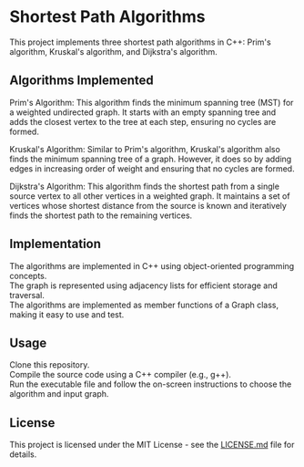 # Shortest Path Algorithms
This project implements three shortest path algorithms in C++: Prim's algorithm, Kruskal's algorithm, and Dijkstra's algorithm. <br />

## Algorithms Implemented
Prim's Algorithm: This algorithm finds the minimum spanning tree (MST) for a weighted undirected graph. It starts with an empty spanning tree and adds the closest vertex to the tree at each step, ensuring no cycles are formed. <br />

Kruskal's Algorithm: Similar to Prim's algorithm, Kruskal's algorithm also finds the minimum spanning tree of a graph. However, it does so by adding edges in increasing order of weight and ensuring that no cycles are formed. <br />

Dijkstra's Algorithm: This algorithm finds the shortest path from a single source vertex to all other vertices in a weighted graph. It maintains a set of vertices whose shortest distance from the source is known and iteratively finds the shortest path to the remaining vertices. <br />

## Implementation
The algorithms are implemented in C++ using object-oriented programming concepts. <br />
The graph is represented using adjacency lists for efficient storage and traversal. <br />
The algorithms are implemented as member functions of a Graph class, making it easy to use and test. <br />
## Usage
Clone this repository. <br />
Compile the source code using a C++ compiler (e.g., g++). <br />
Run the executable file and follow the on-screen instructions to choose the algorithm and input graph. <br />

## License

This project is licensed under the MIT License - see the [LICENSE.md](LICENSE) file for details.
